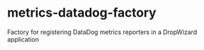 metrics-datadog-factory
=======================

Factory for registering DataDog metrics reporters in a DropWizard application
